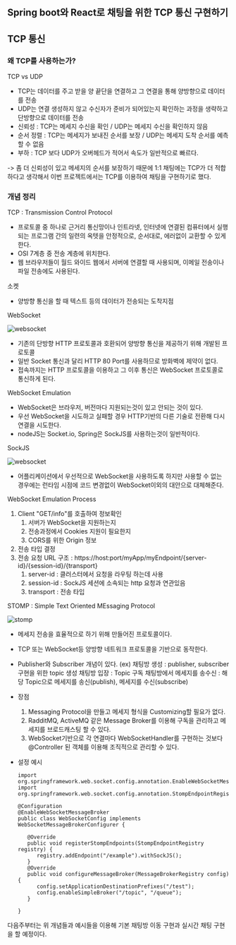 ## Spring boot와 React로 채팅을 위한 TCP 통신 구현하기

## TCP 통신

### 왜 TCP를 사용하는가?

TCP vs UDP

- TCP는 데이터를 주고 받을 양 끝단을 연결하고 그 연결을 통해 양방향으로 데이터를 전송
- UDP는 연결 생성하지 않고 수신자가 준비가 되어있는지 확인하는 과정을 생략하고 단방향으로 데이터를 전송
- 신뢰성 : TCP는 메세지 수신을 확인 / UDP는 메세지 수신을 확인하지 않음
- 순서 정렬 : TCP는 메세지가 보내진 순서를 보장 / UDP는 메세지 도착 순서를 예측할 수 없음
- 부하 : TCP 보다 UDP가 오버헤드가 적어서 속도가 일반적으로 빠르다.

-> 좀 더 신뢰성이 있고 메세지의 순서를 보장하기 때문에 1:1 채팅에는 TCP가 더 적합하다고 생각해서 이번 프로젝트에서는 TCP를 이용하여 채팅을 구현하기로 했다.

### 개념 정리

TCP : Transmission Control Protocol

- 프로토콜 중 하나로 근거리 통신망이나 인트라넷, 인터넷에 연결된 컴퓨터에서 실행되는 프로그램 간의 일련의 옥텟을 안정적으로, 순서대로, 에러없이 교환할 수 있게 한다.
- OSI 7계층 중 전송 계층에 위치한다.
- 웹 브라우저들이 월드 와이드 웹에서 서버에 연결할 때 사용되며, 이메일 전송이나 파일 전송에도 사용된다.

소켓

- 양방향 통신을 할 때 텍스트 등의 데이터가 전송되는 도착지점

WebSocket

![websocket](/uploads/dddabc951d5fcf5b4d0efb69f315171f/websocket.png)
- 기존의 단방향 HTTP 프로토콜과 호환되어 양방향 통신을 제공하기 위해 개발된 프로토콜
- 일반 Socket 통신과 달리 HTTP 80 Port를 사용하므로 방화벽에 제약이 없다.
- 접속까지는 HTTP 프로토콜을 이용하고 그 이후 통신은 WebSocket 프로토콜로 통신하게 된다.

WebSocket Emulation

- WebSocket은 브라우저, 버전마다 지원되는것이 있고 안되는 것이 있다.
- 우선 WebSocket을 시도하고 실패할 경우 HTTP기반의 다른 기술로 전환해 다시 연결을 시도한다.
- nodeJS는 Socket.io, Spring은 SockJS를 사용하는것이 일반적이다.

SockJS

![websocket](/uploads/dddabc951d5fcf5b4d0efb69f315171f/websocket.png)
- 어플리케이션에서 우선적으로 WebSocket을 사용하도록 하지만 사용할 수 없는 경우에는 런타임 시점에 코드 변경없이 WebSocket이외의 대안으로 대체해준다.

WebSocket Emulation Process

1. Client "GET/info"를 호출하여 정보확인
   1. 서버가 WebSocket을 지원하는지
   2. 전송과정에서 Cookies 지원이 필요한지
   3. CORS를 위한 Origin 정보
2. 전송 타입 결정
3. 전송 요청
   URL 구조 : https://host:port/myApp/myEndpoint/{server-id}/{session-id}/{transport}
   1. server-id : 클러스터에서 요청을 라우팅 하는데 사용
   2. session-id : SockJS 세션에 소속되는 http 요청과 연관있음
   3. transport : 전송 타입

STOMP : Simple Text Oriented MEssaging Protocol

![stomp](/uploads/3663e30bfc8ea72d7e70be823b178923/stomp.png)

- 메세지 전송을 효율적으로 하기 위해 만들어진 프로토콜이다.
- TCP 또는 WebSocket등 양방향 네트워크 프로토콜을 기반으로 동작한다.
- Publisher와 Subscriber 개념이 있다.
  (ex)
  채팅방 생성 : publisher, subscriber 구현을 위한 topic 생성
  채팅방 입장 : Topic 구독
  채팅방에서 메세지를 송수신 : 해당 Topic으로 메세지를 송신(publish), 메세지를 수신(subscribe)
- 장점
  1.  Messaging Protocol을 만들고 메세지 형식을 Customizing할 필요가 없다.
  2.  RadditMQ, ActiveMQ 같은 Message Broker를 이용해 구독을 관리하고 메세지를 브로드캐스팅 할 수 있다.
  3.  WebSocket기반으로 각 연결마다 WebSocketHandler를 구현하는 것보다 @Controller 된 객체를 이용해 조직적으로 관리할 수 있다.
- 설정 예시

      import org.springframework.web.socket.config.annotation.EnableWebSocketMessageBroker;
      import org.springframework.web.socket.config.annotation.StompEndpointRegistry;

      @Configuration
      @EnableWebSocketMessageBroker
      public class WebSocketConfig implements WebSocketMessageBrokerConfigurer {

         @Override
         public void registerStompEndpoints(StompEndpointRegistry registry) {
            registry.addEndpoint("/example").withSockJS();
         }
         @Override
         public void configureMessageBroker(MessageBrokerRegistry config) {
            config.setApplicationDestinationPrefixes("/test");
            config.enableSimpleBroker("/topic", "/queue");
         }

      }
      
다음주부터는 위 개념들과 예시들을 이용해 기본 채팅방 이동 구현과 실시간 채팅 구현을 할 예정이다.
